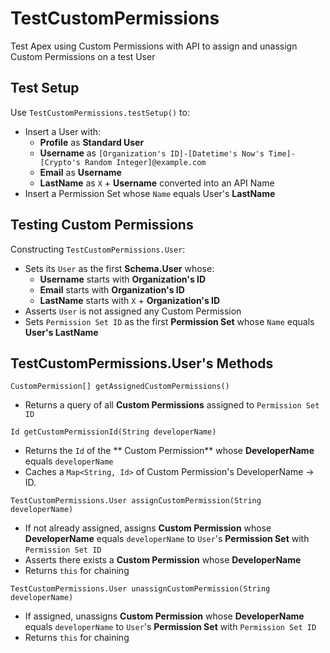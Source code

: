 # TestCustomPermissions
Test Apex using Custom Permissions with API to assign and unassign Custom Permissions on a test User

Test Setup
--------------

Use `TestCustomPermissions.testSetup()` to:
-  Insert a User with:
   -  **Profile** as **Standard User**
   -  **Username** as `[Organization's ID]-[Datetime's Now's Time]-[Crypto's Random Integer]@example.com`
   -  **Email** as **Username**
   -  **LastName** as `X` + **Username** converted into an API Name
-  Insert a Permission Set whose `Name` equals User's **LastName**

Testing Custom Permissions
--------------

Constructing `TestCustomPermissions.User`:
-  Sets its `User` as the first **Schema.User** whose:
   -  **Username** starts with **Organization's ID**
   -  **Email** starts with **Organization's ID**
   -  **LastName** starts with `X` + **Organization's ID**
-  Asserts `User` is not assigned any Custom Permission
-  Sets `Permission Set ID` as the first **Permission Set** whose `Name` equals **User's LastName**

TestCustomPermissions.User's Methods
-------------

`CustomPermission[] getAssignedCustomPermissions()`
- Returns a query of all **Custom Permissions** assigned to `Permission Set ID`

`Id getCustomPermissionId(String developerName)`
-  Returns the `Id` of the ** Custom Permission** whose **DeveloperName** equals `developerName`
-  Caches a `Map<String, Id>` of Custom Permission's DeveloperName -> ID.

`TestCustomPermissions.User assignCustomPermission(String developerName)`
-  If not already assigned, assigns **Custom Permission** whose **DeveloperName** equals `developerName` to `User`'s **Permission Set** with `Permission Set ID`
-  Asserts there exists a **Custom Permission** whose **DeveloperName**
-  Returns `this` for chaining

`TestCustomPermissions.User unassignCustomPermission(String developerName)`
-  If assigned, unassigns **Custom Permission** whose **DeveloperName** equals `developerName` to `User`'s **Permission Set** with `Permission Set ID`
-  Returns `this` for chaining
